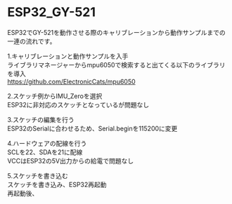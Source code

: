 # ESP32_GY-521
ESP32でGY-521を動作させる際のキャリブレーションから動作サンプルまでの一連の流れです。  

1.キャリブレーションと動作サンプルを入手  
ライブラリマネージャーからmpu6050で検索すると出てくる以下のライブラリを導入  
https://github.com/ElectronicCats/mpu6050  
  
2.スケッチ例からIMU_Zeroを選択  
ESP32に非対応のスケッチとなっているが問題なし  

3.スケッチの編集を行う  
ESP32のSerialに合わせるため、Serial.beginを115200に変更  

4.ハードウェアの配線を行う  
SCLを22、SDAを21に配線  
VCCはESP32の5V出力からの給電で問題なし  

5.スケッチを書き込む  
スケッチを書き込み、ESP32再起動  
再起動後、
